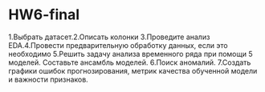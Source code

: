 # HW6-final
1.Выбрать датасет.2.Описать колонки 3.Проведите анализ EDA.4.Провести предварительную обработку данных, если это необходимо 5.Решить задачу анализа временного ряда при помощи 5 моделей. Составьте ансамбль моделей. 6.Поиск аномалий. 7.Создать графики ошибок прогнозирования, метрик качества обученной модели и важности признаков.
